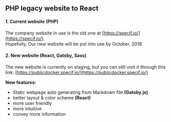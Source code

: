 ## PHP legacy website to React

#### 1. Current website (PHP)
The company website in use is the old one at [https://specif.io/](https://specif.io/).    
Hopefully, Our new website will be put into use by October, 2018.

#### 2. New website (React, Gatsby, Sass)
The new website is currently on staging, but you can still visit it through this link: [https://publicdocker.specif.io/](https://publicdocker.specif.io/)

**New features:**

* Static webpage auto generating from Markdown file **(Gatsby.js)**
* better layout & color scheme **(React)**
* more user friendly
* more intuitive
* convey more information
